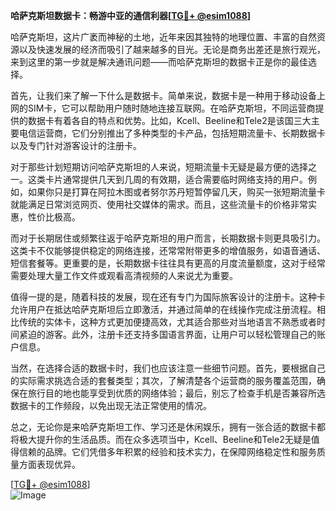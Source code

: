 **哈萨克斯坦数据卡：畅游中亚的通信利器[[TG💪+ @esim1088](https://t.me/s/esim1088)]**

哈萨克斯坦，这片广袤而神秘的土地，近年来因其独特的地理位置、丰富的自然资源以及快速发展的经济而吸引了越来越多的目光。无论是商务出差还是旅行观光，来到这里的第一步就是解决通讯问题——而哈萨克斯坦的数据卡正是你的最佳选择。

首先，让我们来了解一下什么是数据卡。简单来说，数据卡是一种用于移动设备上网的SIM卡，它可以帮助用户随时随地连接互联网。在哈萨克斯坦，不同运营商提供的数据卡有着各自的特点和优势。比如，Kcell、Beeline和Tele2是该国三大主要电信运营商，它们分别推出了多种类型的卡产品，包括短期流量卡、长期数据卡以及专门针对游客设计的注册卡。

对于那些计划短期访问哈萨克斯坦的人来说，短期流量卡无疑是最方便的选择之一。这类卡片通常提供几天到几周的有效期，适合需要临时网络支持的用户。例如，如果你只是打算在阿拉木图或者努尔苏丹短暂停留几天，购买一张短期流量卡就能满足日常浏览网页、使用社交媒体的需求。而且，这些流量卡的价格非常实惠，性价比极高。

而对于长期居住或频繁往返于哈萨克斯坦的用户而言，长期数据卡则更具吸引力。这类卡不仅能够提供稳定的网络连接，还常常附带更多的增值服务，如语音通话、短信套餐等。更重要的是，长期数据卡往往具有更高的月度流量额度，这对于经常需要处理大量工作文件或观看高清视频的人来说尤为重要。

值得一提的是，随着科技的发展，现在还有专门为国际旅客设计的注册卡。这种卡允许用户在抵达哈萨克斯坦后立即激活，并通过简单的在线操作完成注册流程。相比传统的实体卡，这种方式更加便捷高效，尤其适合那些对当地语言不熟悉或者时间紧迫的游客。此外，注册卡还支持多国语言界面，让用户可以轻松管理自己的账户信息。

当然，在选择合适的数据卡时，我们也应该注意一些细节问题。首先，要根据自己的实际需求挑选合适的套餐类型；其次，了解清楚各个运营商的服务覆盖范围，确保在旅行目的地也能享受到优质的网络体验；最后，别忘了检查手机是否兼容所选数据卡的工作频段，以免出现无法正常使用的情况。

总之，无论你是来哈萨克斯坦工作、学习还是休闲娱乐，拥有一张合适的数据卡都将极大提升你的生活品质。而在众多选项当中，Kcell、Beeline和Tele2无疑是值得信赖的品牌。它们凭借多年积累的经验和技术实力，在保障网络稳定性和服务质量方面表现优异。

[[TG💪+ @esim1088](https://t.me/s/esim1088)]  
![Image](https://i.postimg.cc/4NQfJmqS/Snipaste-2025-05-13-00-14-12.png)